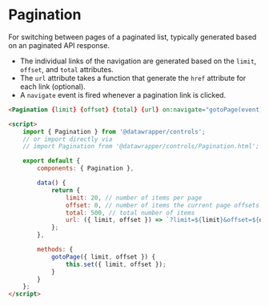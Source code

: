 # Pagination

For switching between pages of a paginated list, typically generated based on an paginated API response.

-   The individual links of the navigation are generated based on the `limit`, `offset`, and `total` attributes.
-   The `url` attribute takes a function that generate the `href` attribute for each link (optional).
-   A `navigate` event is fired whenever a pagination link is clicked.

```html
<Pagination {limit} {offset} {total} {url} on:navigate="gotoPage(event)" />

<script>
    import { Pagination } from '@datawrapper/controls';
    // or import directly via
    // import Pagination from '@datawrapper/controls/Pagination.html';

    export default {
        components: { Pagination },

        data() {
            return {
                limit: 20, // number of items per page
                offset: 0, // number of items the current page offsets
                total: 500, // total number of items
                url: ({ limit, offset }) => `?limit=${limit}&offset=${offset}`
            };
        },

        methods: {
            gotoPage({ limit, offset }) {
                this.set({ limit, offset });
            }
        }
    };
</script>
```
